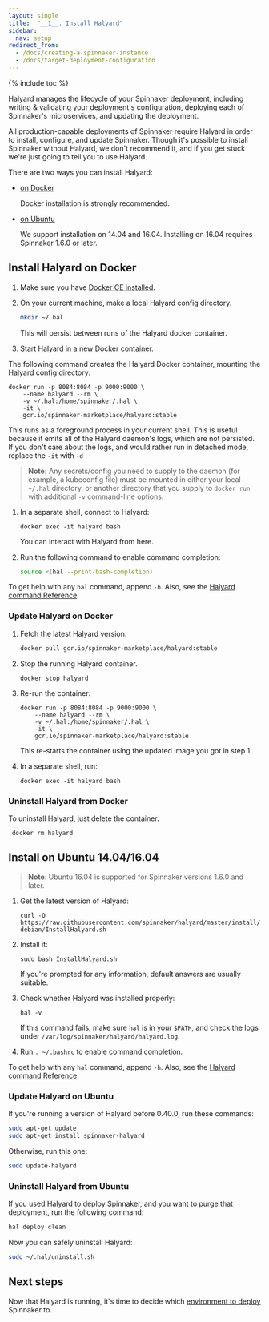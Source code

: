 ```yaml
---
layout: single
title:  "__1__. Install Halyard"
sidebar:
  nav: setup
redirect_from:
  - /docs/creating-a-spinnaker-instance
  - /docs/target-deployment-configuration
---
```


{% include toc %}

Halyard manages the lifecycle of your Spinnaker deployment, including writing &
validating your deployment's configuration, deploying each of Spinnaker's
microservices, and updating the deployment.

All production-capable deployments of Spinnaker require Halyard in order to
install, configure, and update Spinnaker. Though it's possible to install
Spinnaker without Halyard, we don't recommend it, and if you get stuck we're
just going to tell you to use Halyard.

There are two ways you can install Halyard:

* [on Docker](#install-halyard-on-docker)

  Docker installation is strongly recommended.

* [on Ubuntu](#install-on-ubuntu-14041604)

  We support installation on 14.04 and 16.04. Installing on 16.04 requires
  Spinnaker 1.6.0 or later.

## Install Halyard on Docker

1. Make sure you have [Docker CE
installed](https://docs.docker.com/engine/installation/).

1. On your current machine, make a local Halyard config directory.


   ```bash
   mkdir ~/.hal
   ```
   This will persist between runs of the Halyard docker container.

1. Start Halyard in a new Docker container.

  The following command creates the Halyard Docker container, mounting the
  Halyard config directory:

   ```
   docker run -p 8084:8084 -p 9000:9000 \
       --name halyard --rm \
       -v ~/.hal:/home/spinnaker/.hal \
       -it \
       gcr.io/spinnaker-marketplace/halyard:stable
   ```

   This runs as a foreground process in your current shell. This is useful
   because it emits all of the Halyard daemon's logs, which are not persisted.
   If you don't care about the logs, and would rather run in detached mode,
   replace the `-it` with `-d`

   > __Note:__ Any secrets/config you need to supply to the daemon (for example, a
   > kubeconfig file) must be mounted in either your local `~/.hal` directory, or
   > another directory that you supply to `docker run` with additional `-v`
   > command-line options.

1. In a separate shell, connect to Halyard:

   ```
   docker exec -it halyard bash
   ```

   You can interact with Halyard from here.

1. Run the following command to enable command completion:

   ```bash
   source <(hal --print-bash-completion)
   ```

To get help with any `hal` command, append `-h`. Also, see the [Halyard command
Reference](/reference/halyard/commands).

<span class="begin-collapsible-section"></span>

### Update Halyard on Docker

1. Fetch the latest Halyard version.

   ```bash
   docker pull gcr.io/spinnaker-marketplace/halyard:stable
   ```

1. Stop the running Halyard container.

   `docker stop halyard`

1. Re-run the container:

   ```
   docker run -p 8084:8084 -p 9000:9000 \
       --name halyard --rm \
       -v ~/.hal:/home/spinnaker/.hal \
       -it \
       gcr.io/spinnaker-marketplace/halyard:stable
   ```

   This re-starts the container using the updated image you got in step 1.

1. In a separate shell, run:

   ```
   docker exec -it halyard bash
   ```

<span class="end-collapsible-section"></span>

<span class="begin-collapsible-section"></span>

### Uninstall Halyard from Docker

To uninstall Halyard, just delete the container.

` docker rm halyard`

<span class="end-collapsible-section"></span>


<span class="begin-collapsible-section"></span>

## Install on Ubuntu 14.04/16.04

> __Note__: Ubuntu 16.04 is supported for Spinnaker versions 1.6.0 and later.

1. Get the latest version of Halyard:

   `curl -O https://raw.githubusercontent.com/spinnaker/halyard/master/install/debian/InstallHalyard.sh`

1. Install it:

   `sudo bash InstallHalyard.sh`

   If you're prompted for any information, default answers are usually suitable.

1. Check whether Halyard was installed properly:

   `hal -v`

   If this command fails, make sure `hal` is in your `$PATH`, and check the logs
under `/var/log/spinnaker/halyard/halyard.log`.

1. Run `. ~/.bashrc` to enable command completion.

To get help with any `hal` command, append `-h`. Also, see the [Halyard command
Reference](/reference/halyard/commands).

### Update Halyard on Ubuntu

If you're running a version of Halyard before 0.40.0, run these commands:

```bash
sudo apt-get update
sudo apt-get install spinnaker-halyard
```

Otherwise, run this one:

```bash
sudo update-halyard
```

### Uninstall Halyard from Ubuntu

If you used Halyard to deploy Spinnaker, and you want to purge that deployment,
run the following command:

```bash
hal deploy clean
```

Now you can safely uninstall Halyard:

```bash
sudo ~/.hal/uninstall.sh
```
<span class="end-collapsible-section"></span>

## Next steps

Now that Halyard is running, it's time to decide which [environment to
deploy](/setup/install/environment/) Spinnaker to.
